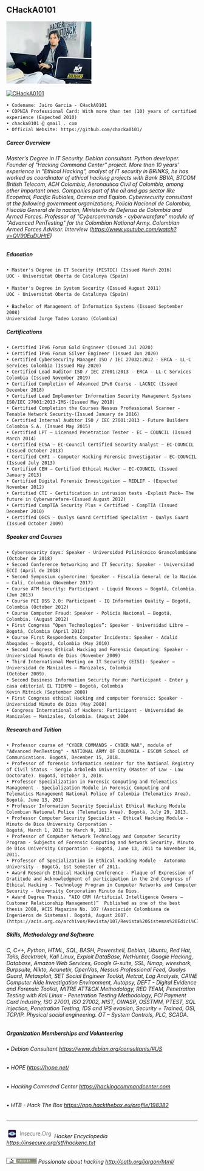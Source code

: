 ## CHackA0101

![Alt Text](https://github.com/chacka0101/Repository_CHackA0101/blob/master/chacka.png?raw=true)

[ ![CHackA0101](https://www.hackthebox.eu/badge/image/198382.png)](https://www.hackthebox.eu/home/users/profile/198382)

```
• Codename: Jairo Garcia - CHackA0101
• COPNIA Professional Card: With more than ten (10) years of certified experience (Expected 2010)
• chacka0101 @ gmail . com
• Official Website: https://github.com/chacka0101/
```
##### Career Overview 
###### Master's Degree in IT Security. Debian consultant. Python developer. Founder of "Hacking Command Center" project. More than 10 years’ experience in "Ethical Hacking", analyst of IT security in BRINKS, he has worked as coordinator of ethical hacking projects with Bank BBVA, BTCOM British Telecom, ACH Colombia, Aeronautica Civil of Colombia, among other important ones. Companies part of the oil and gas sector like Ecopetrol, Pacific Rubiales, Ocensa and Equion. Cybersecurity consultant at the following government organizations; Policía Nacional de Colombia, Fiscalia General de la nación, Ministerio de Defensa de Colombia and Armed Forces. Professor of "Cybercommands - cyberwarefare" module of "Advanced PenTesting" for the Colombian National Army. Colombian Armed Forces Advisor. Interview (https://www.youtube.com/watch?v=QV90EuDUHtE)
##### Education
```
• Master's Degree in IT Security (MISTIC) (Issued March 2016)
UOC - Universitat Oberta de Catalunya (Spain)

• Master's Degree in System Security (Issued August 2011)
UOC - Universitat Oberta de Catalunya (Spain)

• Bachelor of Management of Information Systems (Issued September 2008)
Universidad Jorge Tadeo Lozano (Colombia)
```
##### Certifications
```
• Certified IPv6 Forum Gold Engineer (Issued Jul 2020)
• Certified IPv6 Forum Silver Engineer (Issued Jun 2020)
• Certified Cybersecurity Manager ISO / IEC 27032:2012 - ERCA - LL-C Services Colombia (Issued May 2020)
• Certified Lead Auditor ISO / IEC 27001:2013 - ERCA - LL-C Services Colombia (Issued November 2019)
• Certified Completion of Advanced IPv6 Course - LACNIC (Issued December 2018)
• Certified Lead Implementer Information Security Management Systems ISO/IEC 27001:2013-IMS-(Issued May 2018)
• Certified Completion the Courses Nessus Professional Scanner - Tenable Network Security-(Issued January de 2016)
• Certified Internal Auditor ISO / IEC 27001:2013 - Future Builders Colombia S.A. (Issued May 2015)
• Certified LPT – Licensed Penetration Tester - EC – COUNCIL (Issued March 2014)
• Certified ECSA – EC-Council Certified Security Analyst – EC-COUNCIL (Issued October 2013)
• Certified CHFI – Computer Hacking Forensic Investigator – EC-COUNCIL (Issued July 2013)
• Certified CEH – Certified Ethical Hacker – EC-COUNCIL (Issued January 2013)
• Certified Digital Forensic Investigation – REDLIF - (Expected November 2012)
• Certified CTI - Certification in intrusion tests -Exploit Pack– The future in Cyberwarefare-(Issued August 2012)
• Certified CompTIA Security Plus + Certified - CompTIA (Issued December 2010)
• Certified QGCS - Qualys Guard Certified Specialist - Qualys Guard (Issued October 2009)
```
##### Speaker and Courses
```
• Cybersecurity days: Speaker - Universidad Politécnico Grancolombiano (October de 2018) 
• Second Conference Networking and IT Security: Speaker - Universidad ECCI (April de 2018) 
• Second Symposium cybercrime: Speaker - Fiscalía General de la Nación – Cali, Colombia (November 2017)
• Course ATM Security: Participant - Liquid Nexxus – Bogotá, Colombia. (Jun 2013)
• Course PCI DSS 2.0: Participant - IQ Information Quality – Bogotá, Colombia (October 2012)
• Course Computer Fraud: Speaker - Policía Nacional – Bogotá, Colombia. (August 2012)
• First Congress “Open Technologies”: Speaker - Universidad Libre – Bogotá, Colombia (April 2012)
• Course First Respondents Computer Incidents: Speaker - Adalid Abogados – Bogotá, Colombia (May 2010)
• Second Congress Ethical Hacking and Forensic Computing: Speaker - Universidad Minuto de Dios (November 2009) 
• Third International Meeting on IT Security (EISI): Speaker – Universidad de Manizales – Manizales, Colombia
(October 2009). 
• Second Business Information Security Forum: Participant - Enter y casa editorial EL TIEMPO – Bogotá, Colombia
Kevin Mitnick (September 2008) 
• First Congress ethical Hacking and computer forensic: Speaker - Universidad Minuto de Dios (May 2008) 
• Congress International of Hackers: Participant - Universidad de Manizales – Manizales, Colombia. (August 2004
```
##### Research and Tuition 
```
• Professor course of "CYBER COMMANDS - CYBER WAR", module of "Advanced PenTesting" - NATIONAL ARMY OF COLOMBIA - ESCOM School of Communications. Bogotá, December 15, 2018.
• Professor of forensic informatics seminar for the National Registry of Civil Status - Sergio Arboleda University (Master of Law - Law Doctorate). Bogotá, October 3, 2018.
• Professor Specialization in Forensic Computing and Telematics Management - Specialization Module in Forensic Computing and Telematics Management National Police of Colombia (Telematics Area). Bogotá, June 13, 2017
• Professor Information Security Specialist Ethical Hacking Module Colombian National Police (Telematics Area). Bogotá, July 29, 2013.
• Professor Computer Security Specialist - Ethical Hacking Module - Minuto de Dios University Corporation -
Bogotá, March 1, 2013 to March 9, 2013.
• Professor of Computer Network Technology and Computer Security Program - Subjects of Forensic Computing and Network Security. Minuto de Dios University Corporation - Bogotá, June 13, 2011 to November 14, 2011.
• Professor of Specialization in Ethical Hacking Module - Autonoma University - Bogotá, 1st Semester of 2011.
• Award Research Ethical Hacking Conference - Plaque of Expression of Gratitude and Acknowledgment of participation in the 2nd Congress of Ethical Hacking - Technology Program in Computer Networks and Computer Security - University Corporation Minuto de Dios.
• Award Degree Thesis. “AIO CRM (Artificial Intelligence Owners – Customer Relationship Management)”  Published as one of the best thesis 2008, ACIS Magazine No. 107 (Asociación Colombiana de Ingenieros de Sistemas). Bogotá, August 2007. (https://acis.org.co/archivos/Revista/107/Revista%20Sistemas%20Edici%C3%B3n%20107.pdf)
```
##### Skills, Methodology and Software
###### C, C++, Python, HTML, SQL, BASH, Powershell, Debian, Ubuntu, Red Hat, Tails, Backtrack, Kali Linux, Exploit DataBase, NetHunter, Google Hacking, Database, Amazon Web Services, Google G-suite, SSL, Nmap, wireshark, Burpsuite, Nikto, Acunetix, OpenVas, Nessus Professional Feed, Qualys Guard, Metasploit, SET Social Engineer Toolkit, Netcat, Log Analysis, CAINE Computer Aide Investigation Environment, Autopsy, DEFT - Digital Evidence and Forensic Toolkit, MITRE ATT&CK Methodology, RED TEAM, Penetration Testing with Kali Linux - Penetration Testing Methodology, PCI Payment Card Industry, ISO 27001, ISO 27002, NIST, OWASP, OSSTMM, PTEST, SQL injection, Penetration Testing, IDS and IPS evasion, Security + Trained, OSI, TCP/IP. Physical social engineering. OT – System Controls, PLC, SCADA.

##### Organization Memberships and Volunteering
###### •	Debian Consultant                       https://www.debian.org/consultants/#US
###### •	HOPE                                    https://hope.net/
###### •	Hacking Command Center                  https://hackingcommandcenter.com
###### •	HTB - Hack The Box                      https://app.hackthebox.eu/profile/198382
---
###### ![Alt Text](https://github.com/chacka0101/Repository_CHackA0101/blob/master/insecure.png) Hacker Encyclopedia    https://insecure.org/stf/hackenc.txt 

###### ![Alt Text](https://github.com/chacka0101/Repository_CHackA0101/blob/master/hacker.png) Passionate about hacking    http://catb.org/jargon/html/ 
